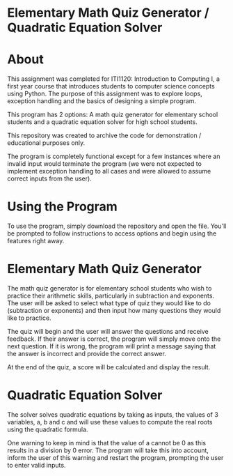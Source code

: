 # Elementary Math Quiz Generator / Quadratic Equation Solver

# About

This assignment was completed for ITI1120: Introduction to Computing I, a first year course that introduces students to computer science concepts using Python. The purpose of this assignment was to explore loops, exception handling and the basics of designing a simple program. 

This program has 2 options: A math quiz generator for elementary school students and a quadratic equation solver for high school students.

This repository was created to archive the code for demonstration / educational purposes only. 

The program is completely functional except for a few instances where an invalid input would terminate the program (we were not expected to implement exception handling to all cases and were allowed to assume correct inputs from the user).

# Using the Program

To use the program, simply download the repository and open the file. You'll be prompted to follow instructions to access options and begin using the features right away. 

# Elementary Math Quiz Generator

The math quiz generator is for elementary school students who wish to practice their arithmetic skills, particularly in subtraction and exponents. The user will be asked to select what type of quiz they would like to do (subtraction or exponents) and then input how many questions they would like to practice. 

The quiz will begin and the user will answer the questions and receive feedback. If their answer is correct, the program will simply move onto the next question. If it is wrong, the program will print a message saying that the answer is incorrect and provide the correct answer. 

At the end of the quiz, a score will be calculated and display the result. 

# Quadratic Equation Solver 

The solver solves quadratic equations by taking as inputs, the values of 3 variables, a, b and c and will use these values to compute the real roots using the quadratic formula. 

One warning to keep in mind is that the value of a cannot be 0 as this results in a division by 0 error. The program will take this into account, inform the user of this warning and restart the program, prompting the user to enter valid inputs. 